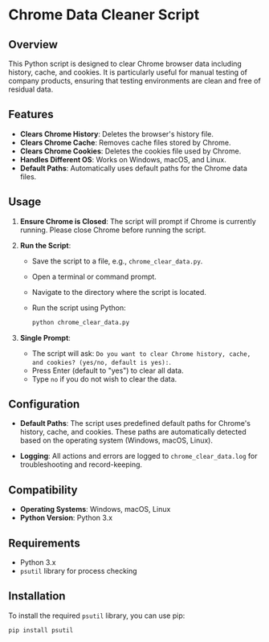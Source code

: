 # Chrome Data Cleaner Script

## Overview

This Python script is designed to clear Chrome browser data including history, cache, and cookies. It is particularly useful for manual testing of company products, ensuring that testing environments are clean and free of residual data.

## Features

- **Clears Chrome History**: Deletes the browser's history file.
- **Clears Chrome Cache**: Removes cache files stored by Chrome.
- **Clears Chrome Cookies**: Deletes the cookies file used by Chrome.
- **Handles Different OS**: Works on Windows, macOS, and Linux.
- **Default Paths**: Automatically uses default paths for the Chrome data files.

## Usage

1. **Ensure Chrome is Closed**: The script will prompt if Chrome is currently running. Please close Chrome before running the script.

2. **Run the Script**:
    - Save the script to a file, e.g., `chrome_clear_data.py`.
    - Open a terminal or command prompt.
    - Navigate to the directory where the script is located.
    - Run the script using Python:

      ```bash
      python chrome_clear_data.py
      ```

3. **Single Prompt**:
    - The script will ask: `Do you want to clear Chrome history, cache, and cookies? (yes/no, default is yes):`.
    - Press Enter (default to "yes") to clear all data.
    - Type `no` if you do not wish to clear the data.

## Configuration

- **Default Paths**: The script uses predefined default paths for Chrome's history, cache, and cookies. These paths are automatically detected based on the operating system (Windows, macOS, Linux).

- **Logging**: All actions and errors are logged to `chrome_clear_data.log` for troubleshooting and record-keeping.

## Compatibility

- **Operating Systems**: Windows, macOS, Linux
- **Python Version**: Python 3.x

## Requirements

- Python 3.x
- `psutil` library for process checking

## Installation

To install the required `psutil` library, you can use pip:

```bash
pip install psutil
